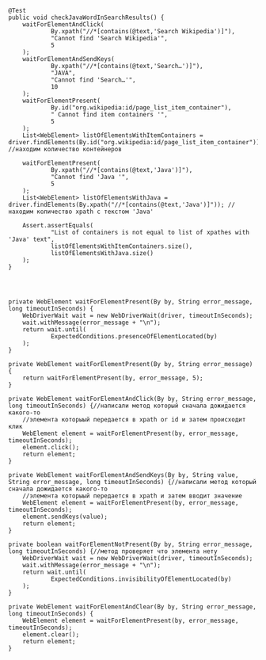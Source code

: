     @Test
    public void checkJavaWordInSearchResults() {
        waitForElementAndClick(
                By.xpath("//*[contains(@text,'Search Wikipedia')]"),
                "Cannot find 'Search Wikipedia'",
                5
        );
        waitForElementAndSendKeys(
                By.xpath("//*[contains(@text,'Search…')]"),
                "JAVA",
                "Cannot find 'Search…'",
                10
        );
        waitForElementPresent(
                By.id("org.wikipedia:id/page_list_item_container"),
                " Cannot find item containers '",
                5
        );
        List<WebElement> listOfElementsWithItemContainers =  driver.findElements(By.id("org.wikipedia:id/page_list_item_container")); //находим количество контейнеров

        waitForElementPresent(
                By.xpath("//*[contains(@text,'Java')]"),
                "Cannot find 'Java '",
                5
        );
        List<WebElement> listOfElementsWithJava =  driver.findElements(By.xpath("//*[contains(@text,'Java')]")); //находим количество xpath с текстом 'Java'

        Assert.assertEquals(
                "List of containers is not equal to list of xpathes with 'Java' text",
                listOfElementsWithItemContainers.size(),
                listOfElementsWithJava.size()
        );
    }




    private WebElement waitForElementPresent(By by, String error_message, long timeoutInSeconds) {
        WebDriverWait wait = new WebDriverWait(driver, timeoutInSeconds);
        wait.withMessage(error_message + "\n");
        return wait.until(
                ExpectedConditions.presenceOfElementLocated(by)
        );
    }

    private WebElement waitForElementPresent(By by, String error_message) {
        return waitForElementPresent(by, error_message, 5);
    }

    private WebElement waitForElementAndClick(By by, String error_message, long timeoutInSeconds) {//написали метод который сначала дожидается какого-то
        //элемента которыый передается в xpath or id и затем происходит клик
        WebElement element = waitForElementPresent(by, error_message, timeoutInSeconds);
        element.click();
        return element;
    }

    private WebElement waitForElementAndSendKeys(By by, String value, String error_message, long timeoutInSeconds) {//написали метод который сначала дожидается какого-то
        //элемента которыый передается в xpath и затем вводит значение
        WebElement element = waitForElementPresent(by, error_message, timeoutInSeconds);
        element.sendKeys(value);
        return element;
    }

    private boolean waitForElementNotPresent(By by, String error_message, long timeoutInSeconds) {//метод проверяет что элемента нету
        WebDriverWait wait = new WebDriverWait(driver, timeoutInSeconds);
        wait.withMessage(error_message + "\n");
        return wait.until(
                ExpectedConditions.invisibilityOfElementLocated(by)
        );
    }

    private WebElement waitForElementAndClear(By by, String error_message, long timeoutInSeconds) {
        WebElement element = waitForElementPresent(by, error_message, timeoutInSeconds);
        element.clear();
        return element;
    }
